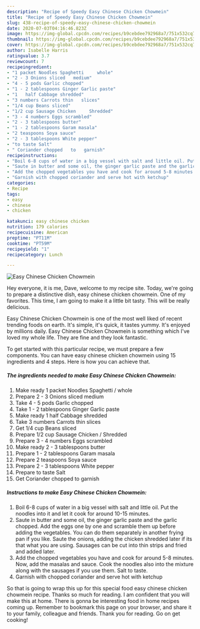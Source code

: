 ```yaml
---
description: "Recipe of Speedy Easy Chinese Chicken Chowmein"
title: "Recipe of Speedy Easy Chinese Chicken Chowmein"
slug: 438-recipe-of-speedy-easy-chinese-chicken-chowmein
date: 2020-07-03T04:16:46.823Z
image: https://img-global.cpcdn.com/recipes/b9cebdee792968a7/751x532cq70/easy-chinese-chicken-chowmein-recipe-main-photo.jpg
thumbnail: https://img-global.cpcdn.com/recipes/b9cebdee792968a7/751x532cq70/easy-chinese-chicken-chowmein-recipe-main-photo.jpg
cover: https://img-global.cpcdn.com/recipes/b9cebdee792968a7/751x532cq70/easy-chinese-chicken-chowmein-recipe-main-photo.jpg
author: Isabelle Harris
ratingvalue: 3.7
reviewcount: 7
recipeingredient:
- "1 packet Noodles Spaghetti     whole"
- "2 - 3 Onions sliced   medium"
- "4 - 5 pods Garlic chopped"
- "1 - 2 tablespoons Ginger Garlic paste"
- "1   half Cabbage shredded"
- "3 numbers Carrots thin   slices"
- "1/4 cup Beans sliced"
- "1/2 cup Sausage Chicken     Shredded"
- "3 - 4 numbers Eggs scrambled"
- "2 - 3 tablespoons butter"
- "1 - 2 tablespoons Garam masala"
- "2 teaspoons Soya sauce"
- "2 - 3 tablespoons White pepper"
- "to taste Salt"
- " Coriander chopped   to   garnish"
recipeinstructions:
- "Boil 6-8 cups of water in a big vessel with salt and little oil. Put the noodles into it and let it cook for around 10-15 minutes."
- "Saute in butter and some oil, the ginger garlic paste and the garlic chopped. Add the eggs one by one and scramble them up before adding the vegetables. You can do them separately in another frying pan if you like. Saute the onions, adding the chicken shredded later if its that what you are using. Sausages can be cut into thin strips and fried and added later."
- "Add the chopped vegetables you have and cook for around 5-8 minutes. Now, add the masalas and sauce. Cook the noodles also into the mixture along with the sausages if you use them. Salt to taste."
- "Garnish with chopped coriander and serve hot with ketchup"
categories:
- Recipe
tags:
- easy
- chinese
- chicken

katakunci: easy chinese chicken 
nutrition: 179 calories
recipecuisine: American
preptime: "PT11M"
cooktime: "PT59M"
recipeyield: "1"
recipecategory: Lunch

---
```



![Easy Chinese Chicken Chowmein](https://img-global.cpcdn.com/recipes/b9cebdee792968a7/751x532cq70/easy-chinese-chicken-chowmein-recipe-main-photo.jpg)

Hey everyone, it is me, Dave, welcome to my recipe site. Today, we're going to prepare a distinctive dish, easy chinese chicken chowmein. One of my favorites. This time, I am going to make it a little bit tasty. This will be really delicious.

Easy Chinese Chicken Chowmein is one of the most well liked of recent trending foods on earth. It's simple, it's quick, it tastes yummy. It's enjoyed by millions daily. Easy Chinese Chicken Chowmein is something which I've loved my whole life. They are fine and they look fantastic.




To get started with this particular recipe, we must prepare a few components. You can have easy chinese chicken chowmein using 15 ingredients and 4 steps. Here is how you can achieve that.

<!--inarticleads1-->

##### The ingredients needed to make Easy Chinese Chicken Chowmein:

1. Make ready 1 packet Noodles Spaghetti /    whole
1. Prepare 2 - 3 Onions sliced   medium
1. Take 4 - 5 pods Garlic chopped
1. Take 1 - 2 tablespoons Ginger Garlic paste
1. Make ready 1   half Cabbage shredded
1. Take 3 numbers Carrots thin   slices
1. Get 1/4 cup Beans sliced
1. Prepare 1/2 cup Sausage Chicken /    Shredded
1. Prepare 3 - 4 numbers Eggs scrambled
1. Make ready 2 - 3 tablespoons butter
1. Prepare 1 - 2 tablespoons Garam masala
1. Prepare 2 teaspoons Soya sauce
1. Prepare 2 - 3 tablespoons White pepper
1. Prepare to taste Salt
1. Get  Coriander chopped   to   garnish




<!--inarticleads2-->

##### Instructions to make Easy Chinese Chicken Chowmein:

1. Boil 6-8 cups of water in a big vessel with salt and little oil. Put the noodles into it and let it cook for around 10-15 minutes.
1. Saute in butter and some oil, the ginger garlic paste and the garlic chopped. Add the eggs one by one and scramble them up before adding the vegetables. You can do them separately in another frying pan if you like. Saute the onions, adding the chicken shredded later if its that what you are using. Sausages can be cut into thin strips and fried and added later.
1. Add the chopped vegetables you have and cook for around 5-8 minutes. Now, add the masalas and sauce. Cook the noodles also into the mixture along with the sausages if you use them. Salt to taste.
1. Garnish with chopped coriander and serve hot with ketchup




So that is going to wrap this up for this special food easy chinese chicken chowmein recipe. Thanks so much for reading. I am confident that you will make this at home. There is gonna be interesting food in home recipes coming up. Remember to bookmark this page on your browser, and share it to your family, colleague and friends. Thank you for reading. Go on get cooking!
